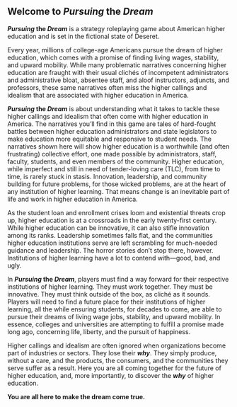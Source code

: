 ## Welcome to _Pursuing_ the _Dream_
**_Pursuing_ the _Dream_** is a strategy roleplaying game about American higher education and is set in the fictional state of Deseret.

Every year, millions of college-age Americans pursue the dream of higher education, which comes with a promise of finding living wages, stability, and upward mobility. While many problematic narratives concerning higher education are fraught with their usual clichés of incompetent administrators and administrative bloat, absentee staff, and aloof instructors, adjuncts, and professors, these same narratives often miss the higher callings and idealism that are associated with higher education in America. 

**_Pursuing_ the _Dream_** is about understanding what it takes to tackle these higher callings and idealism that often come with higher education in America. The narratives you’ll find in this game are tales of hard-fought battles between higher education administrators and state legislators to make education more equitable and responsive to student needs. The narratives shown here will show higher education is a worthwhile (and often frustrating) collective effort, one made possible by administrators, staff, faculty, students, and even members of the community. Higher education, while imperfect and still in need of tender-loving care (TLC), from time to time, is rarely stuck in stasis. Innovation, leadership, and community building for future problems, for those wicked problems, are at the heart of any institution of higher learning. That means change is an inevitable part of life and work in higher education in America. 

As the student loan and enrollment crises loom and existential threats crop up, higher education is at a crossroads in the early twenty-first century. While higher education can be innovative, it can also stifle innovation among its ranks. Leadership sometimes falls flat, and the communities higher education institutions serve are left scrambling for much-needed guidance and leadership. The horror stories don’t stop there, however. Institutions of higher learning have a lot to contend with—good, bad, and ugly. 

In **_Pursuing_ the _Dream_**, players must find a way forward for their respective institutions of higher learning. They must work together. They must be innovative. They must think outside of the box, as cliché as it sounds. Players will need to find a future place for their institutions of higher learning, all the while ensuring students, for decades to come, are able to pursue their dreams of living wage jobs, stability, and upward mobility. In essence, colleges and universities are attempting to fulfill a promise made long ago, concerning life, liberty, and the pursuit of happiness. 

Higher callings and idealism are often ignored when organizations become part of industries or sectors. They lose their **_why_**. They simply produce, without a care, and the products, the consumers, and the communities they serve suffer as a result. Here you are all coming together for the future of higher education, and, more importantly, to discover the **_why_** of higher education. 

**You are all here to make the dream come true.**
